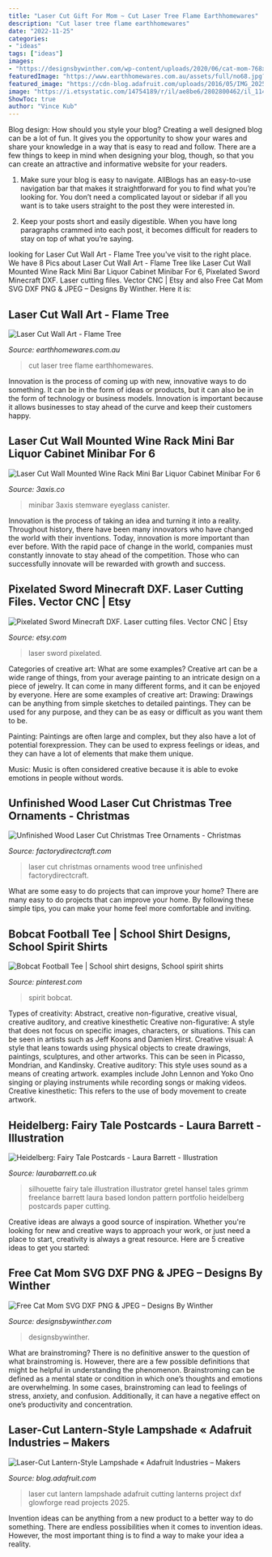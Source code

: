 ```yaml
---
title: "Laser Cut Gift For Mom ~ Cut Laser Tree Flame Earthhomewares"
description: "Cut laser tree flame earthhomewares"
date: "2022-11-25"
categories:
- "ideas"
tags: ["ideas"]
images:
- "https://designsbywinther.com/wp-content/uploads/2020/06/cat-mom-768x768.png"
featuredImage: "https://www.earthhomewares.com.au/assets/full/no68.jpg?20200711030136"
featured_image: "https://cdn-blog.adafruit.com/uploads/2016/05/IMG_2025.jpg"
image: "https://i.etsystatic.com/14754189/r/il/ae8be6/2802800462/il_1140xN.2802800462_85d6.jpg"
ShowToc: true
author: "Vince Kub"
---
```



Blog design: How should you style your blog?
Creating a well designed blog can be a lot of fun. It gives you the opportunity to show your wares and share your knowledge in a way that is easy to read and follow. There are a few things to keep in mind when designing your blog, though, so that you can create an attractive and informative website for your readers.
1. Make sure your blog is easy to navigate. AllBlogs has an easy-to-use navigation bar that makes it straightforward for you to find what you’re looking for. You don’t need a complicated layout or sidebar if all you want is to take users straight to the post they were interested in.

2. Keep your posts short and easily digestible. When you have long paragraphs crammed into each post, it becomes difficult for readers to stay on top of what you’re saying.

	

		
looking for Laser Cut Wall Art - Flame Tree you've visit to the right place. We have 8 Pics about Laser Cut Wall Art - Flame Tree like Laser Cut Wall Mounted Wine Rack Mini Bar Liquor Cabinet Minibar For 6, Pixelated Sword Minecraft DXF. Laser cutting files. Vector CNC | Etsy and also Free Cat Mom SVG DXF PNG &amp; JPEG – Designs By Winther. Here it is:
		
    
## Laser Cut Wall Art - Flame Tree

<img loading=lazy src="https://www.earthhomewares.com.au/assets/full/no68.jpg?20200711030136" onerror="this.onerror=null;this.src='https://tse1.mm.bing.net/th?id=OIP.cAjTwPtuo0h2XXY7PlhqowAAAA&amp;pid=15.1';" alt="Laser Cut Wall Art - Flame Tree">

_Source: earthhomewares.com.au_

>cut laser tree flame earthhomewares. 

	

Innovation is the process of coming up with new, innovative ways to do something. It can be in the form of ideas or products, but it can also be in the form of technology or business models. Innovation is important because it allows businesses to stay ahead of the curve and keep their customers happy.

    
## Laser Cut Wall Mounted Wine Rack Mini Bar Liquor Cabinet Minibar For 6

<img loading=lazy src="https://3axis.co/user-images/r7vmynl7.jpg" onerror="this.onerror=null;this.src='https://tse4.mm.bing.net/th?id=OIP.QAPVW0TZ-R7Rqpm7wgez9AHaHa&amp;pid=15.1';" alt="Laser Cut Wall Mounted Wine Rack Mini Bar Liquor Cabinet Minibar For 6">

_Source: 3axis.co_

>minibar 3axis stemware eyeglass canister. 

	

Innovation is the process of taking an idea and turning it into a reality. Throughout history, there have been many innovators who have changed the world with their inventions. Today, innovation is more important than ever before. With the rapid pace of change in the world, companies must constantly innovate to stay ahead of the competition. Those who can successfully innovate will be rewarded with growth and success.

    
## Pixelated Sword Minecraft DXF. Laser Cutting Files. Vector CNC | Etsy

<img loading=lazy src="https://i.etsystatic.com/14754189/r/il/ae8be6/2802800462/il_1140xN.2802800462_85d6.jpg" onerror="this.onerror=null;this.src='https://tse2.mm.bing.net/th?id=OIP.O5k2dGSbGz9S5FlwqisHUgHaF5&amp;pid=15.1';" alt="Pixelated Sword Minecraft DXF. Laser cutting files. Vector CNC | Etsy">

_Source: etsy.com_

>laser sword pixelated. 

	

Categories of creative art: What are some examples?
Creative art can be a wide range of things, from your average painting to an intricate design on a piece of jewelry. It can come in many different forms, and it can be enjoyed by everyone. Here are some examples of creative art:
Drawing: Drawings can be anything from simple sketches to detailed paintings. They can be used for any purpose, and they can be as easy or difficult as you want them to be.

Painting: Paintings are often large and complex, but they also have a lot of potential forexpression. They can be used to express feelings or ideas, and they can have a lot of elements that make them unique.

Music: Music is often considered creative because it is able to evoke emotions in people without words.

    
## Unfinished Wood Laser Cut Christmas Tree Ornaments - Christmas

<img loading=lazy src="http://factorydirectcraft.com/pimages/20161214103437-569417/unfinished_wood_laser_cut_christmas_tree_ornaments_2.jpg" onerror="this.onerror=null;this.src='https://tse2.mm.bing.net/th?id=OIP.gMrqJWycnr4LrWX2ynLAoAHaHa&amp;pid=15.1';" alt="Unfinished Wood Laser Cut Christmas Tree Ornaments - Christmas">

_Source: factorydirectcraft.com_

>laser cut christmas ornaments wood tree unfinished factorydirectcraft. 

	

What are some easy to do projects that can improve your home?
There are many easy to do projects that can improve your home. By following these simple tips, you can make your home feel more comfortable and inviting.

    
## Bobcat Football Tee | School Shirt Designs, School Spirit Shirts

<img loading=lazy src="https://i.pinimg.com/736x/2e/ef/2c/2eef2c4405bd2f694301feb6d182179c.jpg" onerror="this.onerror=null;this.src='https://tse1.mm.bing.net/th?id=OIP.rmroTA1Qs1UsVXgyrIQO2wHaLH&amp;pid=15.1';" alt="Bobcat Football Tee | School shirt designs, School spirit shirts">

_Source: pinterest.com_

>spirit bobcat. 

	

Types of creativity: Abstract, creative non-figurative, creative visual, creative auditory, and creative kinesthetic
Creative non-figurative: A style that does not focus on specific images, characters, or situations. This can be seen in artists such as Jeff Koons and Damien Hirst. Creative visual: A style that leans towards using physical objects to create drawings, paintings, sculptures, and other artworks. This can be seen in Picasso, Mondrian, and Kandinsky. Creative auditory: This style uses sound as a means of creating artwork. examples include John Lennon and Yoko Ono singing or playing instruments while recording songs or making videos. Creative kinesthetic: This refers to the use of body movement to create artwork.

    
## Heidelberg: Fairy Tale Postcards - Laura Barrett - Illustration

<img loading=lazy src="https://payload196.cargocollective.com/1/13/422785/6234864/LBarrettHeidelbergHansel11.jpg" onerror="this.onerror=null;this.src='https://tse2.mm.bing.net/th?id=OIP.9EKiusMiyR9Mct5rk0IV-gHaKb&amp;pid=15.1';" alt="Heidelberg: Fairy Tale Postcards - Laura Barrett - Illustration">

_Source: laurabarrett.co.uk_

>silhouette fairy tale illustration illustrator gretel hansel tales grimm freelance barrett laura based london pattern portfolio heidelberg postcards paper cutting. 

	

Creative ideas are always a good source of inspiration. Whether you're looking for new and creative ways to approach your work, or just need a place to start, creativity is always a great resource. Here are 5 creative ideas to get you started: 

    
## Free Cat Mom SVG DXF PNG &amp; JPEG – Designs By Winther

<img loading=lazy src="https://designsbywinther.com/wp-content/uploads/2020/06/cat-mom-768x768.png" onerror="this.onerror=null;this.src='https://tse2.mm.bing.net/th?id=OIP.tYLQPYvAjjvju4X-ulwUowHaHa&amp;pid=15.1';" alt="Free Cat Mom SVG DXF PNG &amp; JPEG – Designs By Winther">

_Source: designsbywinther.com_

>designsbywinther. 

	

What are brainstroming?
There is no definitive answer to the question of what brainstroming is. However, there are a few possible definitions that might be helpful in understanding the phenomenon. Brainstroming can be defined as a mental state or condition in which one’s thoughts and emotions are overwhelming. In some cases, brainstroming can lead to feelings of stress, anxiety, and confusion. Additionally, it can have a negative effect on one’s productivity and concentration.

    
## Laser-Cut Lantern-Style Lampshade « Adafruit Industries – Makers

<img loading=lazy src="https://cdn-blog.adafruit.com/uploads/2016/05/IMG_2025.jpg" onerror="this.onerror=null;this.src='https://tse4.mm.bing.net/th?id=OIP.NRnWwz5iXKDP_ESIxASlMwHaE8&amp;pid=15.1';" alt="Laser-Cut Lantern-Style Lampshade « Adafruit Industries – Makers">

_Source: blog.adafruit.com_

>laser cut lantern lampshade adafruit cutting lanterns project dxf glowforge read projects 2025. 

	

Invention ideas can be anything from a new product to a better way to do something. There are endless possibilities when it comes to invention ideas. However, the most important thing is to find a way to make your idea a reality.

